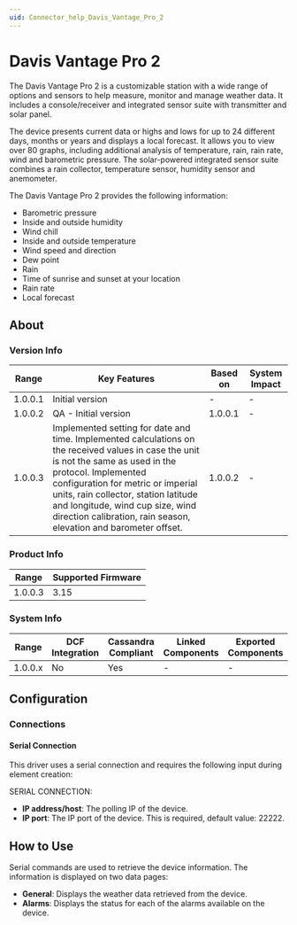 ```yaml
---
uid: Connector_help_Davis_Vantage_Pro_2
---
```


# Davis Vantage Pro 2

The Davis Vantage Pro 2 is a customizable station with a wide range of options and sensors to help measure, monitor and manage weather data. It includes a console/receiver and integrated sensor suite with transmitter and solar panel.

The device presents current data or highs and lows for up to 24 different days, months or years and displays a local forecast. It allows you to view over 80 graphs, including additional analysis of temperature, rain, rain rate, wind and barometric pressure. The solar-powered integrated sensor suite combines a rain collector, temperature sensor, humidity sensor and anemometer.

The Davis Vantage Pro 2 provides the following information:

- Barometric pressure
- Inside and outside humidity
- Wind chill
- Inside and outside temperature
- Wind speed and direction
- Dew point
- Rain
- Time of sunrise and sunset at your location
- Rain rate
- Local forecast

## About

### Version Info

| **Range** | **Key Features**                                                                                                                                                                                                                                                                                                                                 | **Based on** | **System Impact** |
|-----------|--------------------------------------------------------------------------------------------------------------------------------------------------------------------------------------------------------------------------------------------------------------------------------------------------------------------------------------------------|--------------|-------------------|
| 1.0.0.1   | Initial version                                                                                                                                                                                                                                                                                                                                  | \-           | \-                |
| 1.0.0.2   | QA - Initial version                                                                                                                                                                                                                                                                                                                             | 1.0.0.1      | \-                |
| 1.0.0.3   | Implemented setting for date and time. Implemented calculations on the received values in case the unit is not the same as used in the protocol. Implemented configuration for metric or imperial units, rain collector, station latitude and longitude, wind cup size, wind direction calibration, rain season, elevation and barometer offset. | 1.0.0.2      | \-                |

### Product Info

| **Range** | **Supported Firmware** |
|-----------|------------------------|
| 1.0.0.3   | 3.15                   |

### System Info

| **Range** | **DCF Integration** | **Cassandra Compliant** | **Linked Components** | **Exported Components** |
|-----------|---------------------|-------------------------|-----------------------|-------------------------|
| 1.0.0.x   | No                  | Yes                     | \-                    | \-                      |

## Configuration

### Connections

#### Serial Connection

This driver uses a serial connection and requires the following input during element creation:

SERIAL CONNECTION:

- **IP address/host**: The polling IP of the device.
- **IP port**: The IP port of the device. This is required, default value: 22222.

## How to Use

Serial commands are used to retrieve the device information. The information is displayed on two data pages:

- **General**: Displays the weather data retrieved from the device.
- **Alarms**: Displays the status for each of the alarms available on the device.
